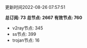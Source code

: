 更新时间2022-08-26 07:57:51

**总订阅: 73**
**总节点: 2667**
**有效节点: 760**
- v2ray节点: 345
- ss节点: 399
- trojan节点: 16
